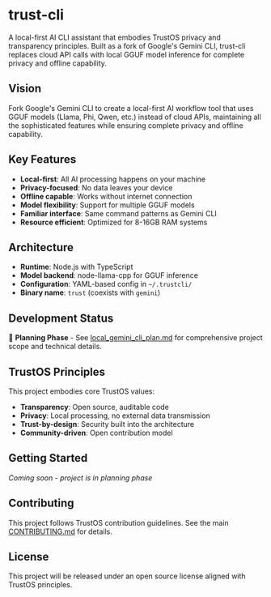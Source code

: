 # trust-cli

A local-first AI CLI assistant that embodies TrustOS privacy and transparency principles. Built as a fork of Google's Gemini CLI, trust-cli replaces cloud API calls with local GGUF model inference for complete privacy and offline capability.

## Vision

Fork Google's Gemini CLI to create a local-first AI workflow tool that uses GGUF models (Llama, Phi, Qwen, etc.) instead of cloud APIs, maintaining all the sophisticated features while ensuring complete privacy and offline capability.

## Key Features

- **Local-first**: All AI processing happens on your machine
- **Privacy-focused**: No data leaves your device
- **Offline capable**: Works without internet connection
- **Model flexibility**: Support for multiple GGUF models
- **Familiar interface**: Same command patterns as Gemini CLI
- **Resource efficient**: Optimized for 8-16GB RAM systems

## Architecture

- **Runtime**: Node.js with TypeScript
- **Model backend**: node-llama-cpp for GGUF inference
- **Configuration**: YAML-based config in `~/.trustcli/`
- **Binary name**: `trust` (coexists with `gemini`)

## Development Status

🚧 **Planning Phase** - See [local_gemini_cli_plan.md](local_gemini_cli_plan.md) for comprehensive project scope and technical details.

## TrustOS Principles

This project embodies core TrustOS values:
- **Transparency**: Open source, auditable code
- **Privacy**: Local processing, no external data transmission
- **Trust-by-design**: Security built into the architecture
- **Community-driven**: Open contribution model

## Getting Started

*Coming soon - project is in planning phase*

## Contributing

This project follows TrustOS contribution guidelines. See the main [CONTRIBUTING.md](../../core/CONTRIBUTING.md) for details.

## License

This project will be released under an open source license aligned with TrustOS principles.